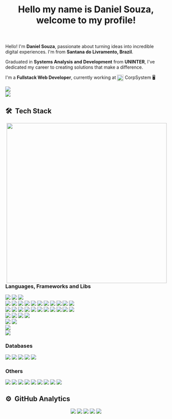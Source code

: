 <header>
    <H1>Hello my name is Daniel Souza, welcome to my profile!</H1>  
</header>
<div>
    <p>Hello! I'm <b>Daniel Souza</b>, passionate about turning ideas into incredible digital experiences. I'm from <b>Santana do Livramento, Brazil</b>.</p>
<p>Graduated in <b>Systems Analysis and Development</b> from <b>UNINTER</b>, I've dedicated my career to creating solutions that make a difference.</p>
<p>I'm a <b>Fullstack Web Developer</b>, currently working at <span><img align="center" width="20" src="https://github.com/user-attachments/assets/e3f52beb-b173-4a54-a2a4-5696de9d76e2"/> CorpSystem</span> 🖥️</p>
</div>
<div>
    <a href="https://www.linkedin.com/in/danielsouzamh5263/">
        <img src="https://img.shields.io/badge/Linkedin-/in/danielsouzamh5263-1C2128?style=for-the-badge&logo=linkedin&logoColor=0077B5&color=blue"/>         </a></br>
    <a href="https://danielsouza-portfolio.vercel.app/">
        <img src="https://img.shields.io/badge/portfolio-danielsouza--portfolio.vercel.app-E34F26?style=for-the-badge&logo=portfolio&logoColor=E34F26"/>
    </a>
</div>
        
## 🛠 &nbsp;Tech Stack
<div>
    <img align="right" src="https://github.com/user-attachments/assets/3ee1376a-f939-4f0d-8a9a-e29b6da87be1" width=500 height=500/>
</div>
<div>
    <div>
        <h3>Languages, Frameworks and Libs</h3>
        <img src="https://img.shields.io/badge/html5-1C2128?style=for-the-badge&logo=html5&logoColor=E34F26"/>
        <img src="https://img.shields.io/badge/CSS3-1C2128?style=for-the-badge&logo=css3&logoColor=1572B6"/>
        <img src="https://img.shields.io/badge/Bootstrap-1C2128?style=for-the-badge&logo=Bootstrap&logoColor=23563D7C"/></br>
        <img src="https://img.shields.io/badge/TypeScript-1C2128?style=for-the-badge&logo=typescript&logoColor=007ACC"/>
        <img src="https://img.shields.io/badge/JavaScript-1C2128?style=for-the-badge&logo=javascript&logoColor=F7DF1E"/>
        <img src="https://img.shields.io/badge/React-1C2128?style=for-the-badge&logo=react&logoColor=61DAFB"/>
        <img src="https://img.shields.io/badge/Next.js-1C2128?style=for-the-badge&logo=nextdotjs&logoColor=2361DAFB"/>
        <img src="https://img.shields.io/badge/Express.js-1C2128?style=for-the-badge&logo=express&logoColor=2361DAFB"/>
        <img src="https://img.shields.io/badge/Sequelize-1C2128?style=for-the-badge&logo=sequelize&logoColor=2361DAFB"/>
        <img src="https://img.shields.io/badge/MUI-1C2128?style=for-the-badge&logo=mui&logoColor=230081CB"/>
        <img src="https://img.shields.io/badge/Node.js-1C2128?style=for-the-badge&logo=node.js&logoColor=43853D"/>
        <img src="https://img.shields.io/badge/NPM-1C2128?style=for-the-badge&logo=npm&logoColor=23CB3837"/>
        <img src="https://img.shields.io/badge/Yarn-1C2128?style=for-the-badge&logo=yarn&logoColor=23CB3837"/>
        <img src="https://img.shields.io/badge/Deno-1C2128?style=for-the-badge&logo=deno&logoColor=23CB3837"/></br>
        <img src="https://img.shields.io/badge/Python-1C2128?style=for-the-badge&logo=python&logoColor=1572B6"/>
        <img src="https://img.shields.io/badge/Django-1C2128?style=for-the-badge&logo=django&logoColor=092E20"/>
        <img src="https://img.shields.io/badge/Flask-1C2128?style=for-the-badge&logo=flask&logoColor=00000000"/>
        <img src="https://img.shields.io/badge/SQLAlchemy-1C2128?style=for-the-badge&logo=sqlalchemy&logoColor="/>
        <img src="https://img.shields.io/badge/Jinja-1C2128?style=for-the-badge&logo=jinja&logoColor=00000000"/>
        <img src="https://img.shields.io/badge/Pandas-1C2128?style=for-the-badge&logo=pandas&logoColor=120651"/>
        <img src="https://img.shields.io/badge/SciPy-1C2128?style=for-the-badge&logo=scipy&logoColor=230C55A5"/>
        <img src="https://img.shields.io/badge/SciKit--Learn-1C2128?style=for-the-badge&logo=scikit-learn&logoColor=230C55A5"/>
        <img src="https://img.shields.io/badge/Selenium-1C2128?style=for-the-badge&logo=selenium&logoColor=43B02A"/>
        <img src="https://img.shields.io/badge/Jupyter-1C2128?style=for-the-badge&logo=jupyter&logoColor="/>
        <img src="https://img.shields.io/badge/Qt-1C2128?style=for-the-badge&logo=qt&logoColor=23217346"/></br>
        <img src="https://img.shields.io/badge/Rust-1C2128?style=for-the-badge&logo=rust&logoColor=00000000"/>
        <img src="https://img.shields.io/badge/Diesel-1C2128?style=for-the-badge&logo=diesel&logoColor=00000000"/>
        <img src="https://img.shields.io/badge/Actix--Web-1C2128?style=for-the-badge&logo=actix-web&logoColor=00000000"/>
        <img src="https://img.shields.io/badge/Tera-1C2128?style=for-the-badge&logo=tera&logoColor=00000000"/></br>
        <img src="https://img.shields.io/badge/PHP-1C2128?style=for-the-badge&logo=php&logoColor=777BB4"/>
        <img src="https://img.shields.io/badge/WordPress-1C2128?style=for-the-badge&logo=wordpress&logoColor=23117AC9"/></br>
        <img src="https://img.shields.io/badge/Shell%20Script-1C2128?style=for-the-badge&logo=gnu-bash&logoColor=00000000"/></br>
        <img src="https://img.shields.io/badge/Java-1C2128?style=for-the-badge&logo=java&logoColor=F7DF1E"/></br>
    <div>
    </div>
        <h3>Databases</h3>
        <img src="https://img.shields.io/badge/MySQL-1C2128?style=for-the-badge&logo=mysql&logoColor=007ACC33"/>
        <img src="https://img.shields.io/badge/MariaDB-1C2128?style=for-the-badge&logo=mariadb&logoColor=01529E"/>
        <img src="https://img.shields.io/badge/PostgreSQL-1C2128?style=for-the-badge&logo=postgresql&logoColor=31648B"/>
        <img src="https://img.shields.io/badge/SQLite-1C2128?style=for-the-badge&logo=sqlite&logoColor=07405E"/>
        <img src="https://img.shields.io/badge/firebase-1C2128?style=for-the-badge&logo=firebase&logoColor=23F05033"/></br>
    <div>
    </div>
        <h3>Others</h3>
        <img src="https://img.shields.io/badge/Git-1C2128?style=for-the-badge&logo=git&logoColor=E34F2633"/>
        <img src="https://img.shields.io/badge/github-1C2128?style=for-the-badge&logo=github&logoColor=FFFFFF"/>
        <img src="https://img.shields.io/badge/gitlab-1C2128?style=for-the-badge&logo=gitlab&logoColor=E34F2633"/>
        <img src="https://img.shields.io/badge/Docker-1C2128?style=for-the-badge&logo=docker&logoColor=#2496ED"/>
        <img src="https://img.shields.io/badge/Rancher-1C2128?style=for-the-badge&logo=rancher&logoColor=0075A8"/>
        <img src="https://img.shields.io/badge/Visual%20Studio%20Code-1C2128?style=for-the-badge&logo=visual-studio-code&logoColor=0078d7"/>
        <img src="https://img.shields.io/badge/PyCharm-1C2128?style=for-the-badge&logo=pycharm&logoColor=green"/>
        <img src="https://img.shields.io/badge/Linux-1C2128?style=for-the-badge&logo=linux&logoColor=FCC624"/>
        <img src="https://img.shields.io/badge/Windows-1C2128?style=for-the-badge&logo=windows&logoColor=0078D6"/>
    </div>
</div>

## ⚙️ &nbsp;GitHub Analytics
<div align="center">
    
![](http://github-profile-summary-cards.vercel.app/api/cards/profile-details?username=MrHoss&theme=github_dark)
![](http://github-profile-summary-cards.vercel.app/api/cards/repos-per-language?username=MrHoss&theme=github_dark)
![](http://github-profile-summary-cards.vercel.app/api/cards/most-commit-language?username=MrHoss&theme=github_dark)
![](http://github-profile-summary-cards.vercel.app/api/cards/stats?username=MrHoss&theme=github_dark)
![](http://github-profile-summary-cards.vercel.app/api/cards/productive-time?username=MrHoss&theme=github_dark&utcOffset=-3)

</div>


